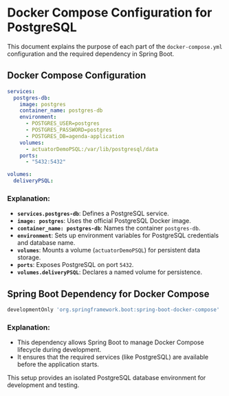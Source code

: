 # Docker Compose Configuration for PostgreSQL

This document explains the purpose of each part of the `docker-compose.yml` configuration and the required dependency in Spring Boot.

## Docker Compose Configuration

```yaml
services:
  postgres-db:
    image: postgres
    container_name: postgres-db
    environment:
      - POSTGRES_USER=postgres
      - POSTGRES_PASSWORD=postgres
      - POSTGRES_DB=agenda-application
    volumes:
      - actuatorDemoPSQL:/var/lib/postgresql/data
    ports:
      - "5432:5432"

volumes:
  deliveryPSQL:
```

### Explanation:
- **`services.postgres-db`**: Defines a PostgreSQL service.
- **`image: postgres`**: Uses the official PostgreSQL Docker image.
- **`container_name: postgres-db`**: Names the container `postgres-db`.
- **`environment`**: Sets up environment variables for PostgreSQL credentials and database name.
- **`volumes`**: Mounts a volume (`actuatorDemoPSQL`) for persistent data storage.
- **`ports`**: Exposes PostgreSQL on port `5432`.
- **`volumes.deliveryPSQL`**: Declares a named volume for persistence.

## Spring Boot Dependency for Docker Compose

```gradle
developmentOnly 'org.springframework.boot:spring-boot-docker-compose'
```

### Explanation:
- This dependency allows Spring Boot to manage Docker Compose lifecycle during development.
- It ensures that the required services (like PostgreSQL) are available before the application starts.

This setup provides an isolated PostgreSQL database environment for development and testing.

